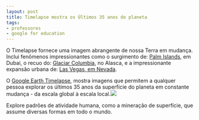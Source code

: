 ```yaml
---
layout: post
title: Timelapse mostra os Últimos 35 anos do planeta
tags: 
- professores
- google for education
---
```

O Timelapse fornece uma imagem abrangente de nossa Terra em mudança. Inclui fenômenos impressionantes como o surgimento de:
[Palm Islands](https://earthengine.google.com/timelapse/#v=25.12384,55.10405,8.96,latLng&t=0.5&ps=100&bt=19840101&et=20161231&startDwell=0&endDwell=0), em Dubai, o recuo do:
[Glaciar Columbia](https://earthengine.google.com/timelapse/#v=61.08288,-147.05169,8.769,latLng&t=1.93&ps=100&bt=19840101&et=20161231&startDwell=0&endDwell=0), no Alasca, e a impressionante expansão urbana de:
[Las Vegas, em Nevada](https://earthengine.google.com/timelapse/#v=36.13527,-115.03715,9.73,latLng&t=0.83&ps=100&bt=19840101&et=20161231&startDwell=0&endDwell=0).

O
[Google Earth Timelapse](https://earthengine.google.com/timelapse/), mostra imagens que permitem a qualquer pessoa explorar os últimos 35 anos da superfície do planeta em constante mudança - da escala global à escala local.![](https://lh3.googleusercontent.com/alW3P_Y3Sn2L6y3p2WQ4I0nJ-E75_Zu7tXc91eYIVDOvHlQnwMurEnGiOeR3T8DGB40vmTvHL8fIuJKLS0a5A_lpvW-m0MzCacj-C5mEPdd4A31UtqPXvOLJtxz4jjiSRHKQLEEE)

Explore padrões de atividade humana, como a mineração de superfície, que assume diversas formas em todo o mundo.
